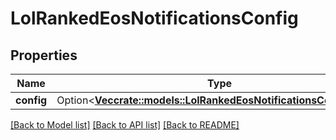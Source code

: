 # LolRankedEosNotificationsConfig

## Properties

Name | Type | Description | Notes
------------ | ------------- | ------------- | -------------
**config** | Option<[**Vec<crate::models::LolRankedEosNotificationsConfigEntry>**](LolRankedEosNotificationsConfigEntry.md)> |  | [optional]

[[Back to Model list]](../README.md#documentation-for-models) [[Back to API list]](../README.md#documentation-for-api-endpoints) [[Back to README]](../README.md)


